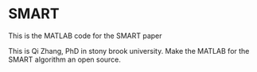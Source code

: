 # SMART
This is the MATLAB code for the SMART paper

This is Qi Zhang, PhD in stony brook university.
Make the MATLAB for the SMART algorithm an open source.

